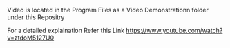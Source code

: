 Video is located in the Program Files as a Video Demonstrationn folder under this Repositry

For a detailed explaination Refer this Link
https://www.youtube.com/watch?v=ztdoM5127U0
